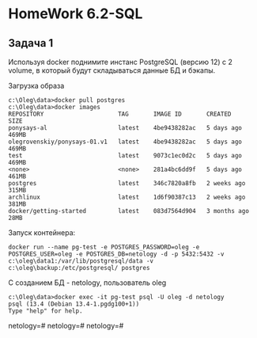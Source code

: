 # HomeWork 6.2-SQL

## Задача 1

  Используя docker поднимите инстанс PostgreSQL (версию 12) c 2 volume, 
в который будут складываться данные БД и бэкапы.

Загрузка образа

    c:\Oleg\data>docker pull postgres
    c:\Oleg\data>docker images
    REPOSITORY                     TAG       IMAGE ID       CREATED        SIZE
    ponysays-al                    latest    4be9438282ac   5 days ago     469MB
    olegrovenskiy/ponysays-01.v1   latest    4be9438282ac   5 days ago     469MB
    test                           latest    9073c1ec0d2c   5 days ago     469MB
    <none>                         <none>    281a4bc6dd9f   5 days ago     461MB
    postgres                       latest    346c7820a8fb   2 weeks ago    315MB
    archlinux                      latest    1d6f90387c13   2 weeks ago    381MB
    docker/getting-started         latest    083d7564d904   3 months ago   28MB

Запуск контейнера:

    docker run --name pg-test -e POSTGRES_PASSWORD=oleg -e POSTGRES_USER=oleg -e POSTGRES_DB=netology -d -p 5432:5432 -v c:\oleg\data1:/var/lib/postgresql/data -v        c:\oleg\backup:/etc/postgresql/ postgres
    
  С созданием БД - netology, пользователь oleg
  
    c:\Oleg\data>docker exec -it pg-test psql -U oleg -d netology
    psql (13.4 (Debian 13.4-1.pgdg100+1))
    Type "help" for help.

   netology=#
   netology=#
   netology=#
   
   

    
